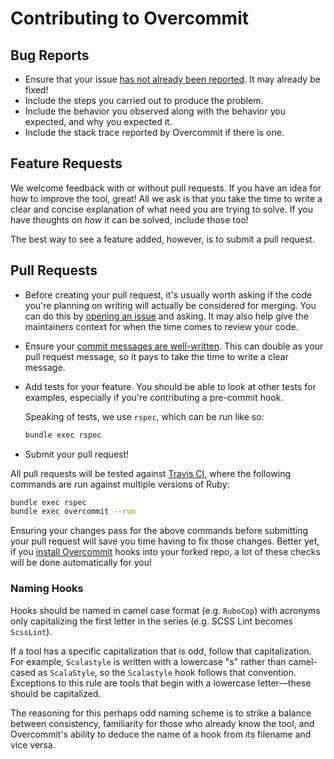 # Contributing to Overcommit

## Bug Reports

* Ensure that your issue [has not already been reported][1]. It may already be
  fixed!
* Include the steps you carried out to produce the problem.
* Include the behavior you observed along with the behavior you expected, and
  why you expected it.
* Include the stack trace reported by Overcommit if there is one.

## Feature Requests

We welcome feedback with or without pull requests. If you have an idea for how
to improve the tool, great! All we ask is that you take the time to write a
clear and concise explanation of what need you are trying to solve. If you have
thoughts on _how_ it can be solved, include those too!

The best way to see a feature added, however, is to submit a pull request.

## Pull Requests

* Before creating your pull request, it's usually worth asking if the code
  you're planning on writing will actually be considered for merging. You can
  do this by [opening an issue][1] and asking. It may also help give the
  maintainers context for when the time comes to review your code.

* Ensure your [commit messages are well-written][2]. This can double as your
  pull request message, so it pays to take the time to write a clear message.

* Add tests for your feature. You should be able to look at other tests for
  examples, especially if you're contributing a pre-commit hook.

  Speaking of tests, we use `rspec`, which can be run like so:

  ```bash
  bundle exec rspec
  ```

* Submit your pull request!

All pull requests will be tested against [Travis CI][3], where the following
commands are run against multiple versions of Ruby:

```bash
bundle exec rspec
bundle exec overcommit --run
```

Ensuring your changes pass for the above commands before submitting your pull
request will save you time having to fix those changes. Better yet, if you
[install Overcommit](README.md#installation) hooks into your forked repo, a lot
of these checks will be done automatically for you!

### Naming Hooks

Hooks should be named in camel case format (e.g. `RuboCop`) with acronyms only
capitalizing the first letter in the series (e.g. SCSS Lint becomes `ScssLint`).

If a tool has a specific capitalization that is odd, follow that capitalization.
For example, `Scalastyle` is written with a lowercase "s" rather than
camel-cased as `ScalaStyle`, so the `Scalastyle` hook follows that convention.
Exceptions to this rule are tools that begin with a lowercase
letter&mdash;these should be capitalized.

The reasoning for this perhaps odd naming scheme is to strike a balance between
consistency, familiarity for those who already know the tool, and Overcommit's
ability to deduce the name of a hook from its filename and vice versa.

[1]: https://github.com/brigade/overcommit/issues
[2]: https://medium.com/brigade-engineering/the-secrets-to-great-commit-messages-106fc0a92a25
[3]: https://travis-ci.org/
